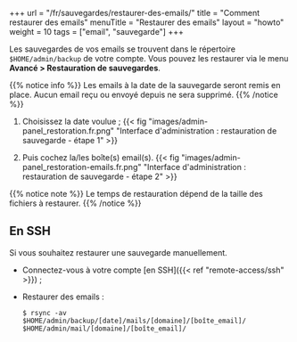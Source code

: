 +++
url = "/fr/sauvegardes/restaurer-des-emails/"
title = "Comment restaurer des emails"
menuTitle = "Restaurer des emails"
layout = "howto"
weight = 10
tags = ["email", "sauvegarde"]
+++

Les sauvegardes de vos emails se trouvent dans le répertoire `$HOME/admin/backup` de votre compte. Vous pouvez les restaurer via le menu **Avancé > Restauration de sauvegardes**.

{{% notice info %}}
Les emails à la date de la sauvegarde seront remis en place. Aucun email reçu ou envoyé depuis ne sera supprimé.
{{% /notice %}}

1.  Choisissez la date voulue ;
    {{< fig "images/admin-panel_restoration.fr.png" "Interface d'administration : restauration de sauvegarde - étape 1" >}}

2.   Puis cochez la/les boîte(s) email(s).
    {{< fig "images/admin-panel_restoration-emails.fr.png" "Interface d'administration : restauration de sauvegarde - étape 2" >}}

{{% notice note %}}
Le temps de restauration dépend de la taille des fichiers à restaurer.
{{% /notice %}}

## En SSH

Si vous souhaitez restaurer une sauvegarde manuellement.

- Connectez-vous à votre compte [en SSH]({{< ref "remote-access/ssh" >}}) ;

- Restaurer des emails :

    ```
    $ rsync -av $HOME/admin/backup/[date]/mails/[domaine]/[boîte_email]/ $HOME/admin/mail/[domaine]/[boîte_email]/
    ```
